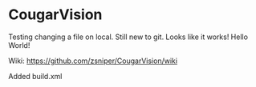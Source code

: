 CougarVision
============

Testing changing a file on local. Still new to git. Looks like it works! Hello World!

Wiki: https://github.com/zsniper/CougarVision/wiki

Added build.xml

